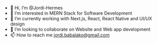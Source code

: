 - 👋 Hi, I’m @Jordi-Hermes
- 👀 I’m interested in MERN Stack for Software Development
- 🌱 I’m currently working with Next.js, React, React Native and UI/UX design
- 💞️ I’m looking to collaborate on Website and Web app development
- 📫 How to reach me jordi.babalako@gmail.com

<!---
Jordy-Hermes/Jordy-Hermes is a ✨ special ✨ repository because its `README.md` (this file) appears on your GitHub profile.
You can click the Preview link to take a look at your changes.
--->

